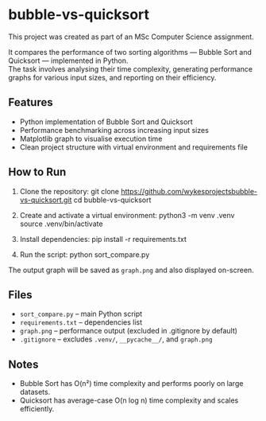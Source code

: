# bubble-vs-quicksort

This project was created as part of an MSc Computer Science assignment.

It compares the performance of two sorting algorithms — Bubble Sort and Quicksort — implemented in Python.  
The task involves analysing their time complexity, generating performance graphs for various input sizes, and reporting on their efficiency.

## Features

- Python implementation of Bubble Sort and Quicksort
- Performance benchmarking across increasing input sizes
- Matplotlib graph to visualise execution time
- Clean project structure with virtual environment and requirements file

## How to Run

1. Clone the repository:
git clone https://github.com/wykesprojectsbubble-vs-quicksort.git
cd bubble-vs-quicksort

2. Create and activate a virtual environment:
python3 -m venv .venv
source .venv/bin/activate

3. Install dependencies:
pip install -r requirements.txt

4. Run the script:
python sort_compare.py

The output graph will be saved as `graph.png` and also displayed on-screen.

## Files

- `sort_compare.py` – main Python script
- `requirements.txt` – dependencies list
- `graph.png` – performance output (excluded in .gitignore by default)
- `.gitignore` – excludes `.venv/`, `__pycache__/`, and `graph.png`

## Notes

- Bubble Sort has O(n²) time complexity and performs poorly on large datasets.
- Quicksort has average-case O(n log n) time complexity and scales efficiently.